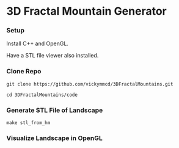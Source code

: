 # 3D Fractal Mountain Generator

### Setup
Install C++ and OpenGL.

Have a STL file viewer also installed.

### Clone Repo

`git clone https://github.com/vickymmcd/3DFractalMountains.git`

`cd 3DFractalMountains/code`

### Generate STL File of Landscape
`make stl_from_hm`

### Visualize Landscape in OpenGL
